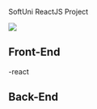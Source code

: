 SoftUni ReactJS Project 


![](https://i.ibb.co/sjF7rh3/Untitled.png)


## Front-End
-react

## Back-End
